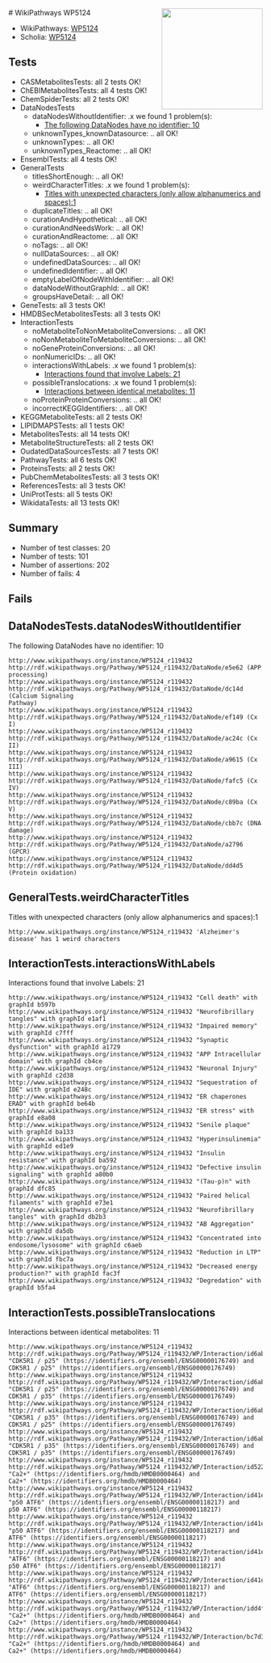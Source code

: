 <img style="float: right; width: 200px" src="https://upload.wikimedia.org/wikipedia/commons/thumb/8/83/Wplogo_with_text_500.png/640px-Wplogo_with_text_500.png" />
# WikiPathways WP5124

* WikiPathways: [WP5124](https://new.wikipathways.org/pathways/WP5124)
* Scholia: [WP5124](https://scholia.toolforge.org/wikipathways/WP5124)
## Tests
* CASMetabolitesTests: all 2 tests OK!
* ChEBIMetabolitesTests: all 4 tests OK!
* ChemSpiderTests: all 2 tests OK!
* DataNodesTests
    * dataNodesWithoutIdentifier: .x we found 1 problem(s):
        * [The following DataNodes have no identifier: 10](#8792c490)
    * unknownTypes_knownDatasource: .. all OK!
    * unknownTypes: .. all OK!
    * unknownTypes_Reactome: .. all OK!
* EnsemblTests: all 4 tests OK!
* GeneralTests
    * titlesShortEnough: .. all OK!
    * weirdCharacterTitles: .x we found 1 problem(s):
        * [Titles with unexpected characters (only allow alphanumerics and spaces):1](#fda87b3f)
    * duplicateTitles: .. all OK!
    * curationAndHypothetical: .. all OK!
    * curationAndNeedsWork: .. all OK!
    * curationAndReactome: .. all OK!
    * noTags: .. all OK!
    * nullDataSources: .. all OK!
    * undefinedDataSources: .. all OK!
    * undefinedIdentifier: .. all OK!
    * emptyLabelOfNodeWithIdentifier: .. all OK!
    * dataNodeWithoutGraphId: .. all OK!
    * groupsHaveDetail: .. all OK!
* GeneTests: all 3 tests OK!
* HMDBSecMetabolitesTests: all 3 tests OK!
* InteractionTests
    * noMetaboliteToNonMetaboliteConversions: .. all OK!
    * noNonMetaboliteToMetaboliteConversions: .. all OK!
    * noGeneProteinConversions: .. all OK!
    * nonNumericIDs: .. all OK!
    * interactionsWithLabels: .x we found 1 problem(s):
        * [Interactions found that involve Labels: 21](#fe97a8d8)
    * possibleTranslocations: .x we found 1 problem(s):
        * [Interactions between identical metabolites: 11](#dc76dfed)
    * noProteinProteinConversions: .. all OK!
    * incorrectKEGGIdentifiers: .. all OK!
* KEGGMetaboliteTests: all 2 tests OK!
* LIPIDMAPSTests: all 1 tests OK!
* MetabolitesTests: all 14 tests OK!
* MetaboliteStructureTests: all 2 tests OK!
* OudatedDataSourcesTests: all 7 tests OK!
* PathwayTests: all 6 tests OK!
* ProteinsTests: all 2 tests OK!
* PubChemMetabolitesTests: all 3 tests OK!
* ReferencesTests: all 3 tests OK!
* UniProtTests: all 5 tests OK!
* WikidataTests: all 13 tests OK!


## Summary

* Number of test classes: 20
* Number of tests: 101
* Number of assertions: 202
* Number of fails: 4

## Fails

<a name="8792c490" />

## DataNodesTests.dataNodesWithoutIdentifier

The following DataNodes have no identifier: 10
```
http://www.wikipathways.org/instance/WP5124_r119432 http://rdf.wikipathways.org/Pathway/WP5124_r119432/DataNode/e5e62 (APP processing)
http://www.wikipathways.org/instance/WP5124_r119432 http://rdf.wikipathways.org/Pathway/WP5124_r119432/DataNode/dc14d (Calcium Signaling 
Pathway)
http://www.wikipathways.org/instance/WP5124_r119432 http://rdf.wikipathways.org/Pathway/WP5124_r119432/DataNode/ef149 (Cx I)
http://www.wikipathways.org/instance/WP5124_r119432 http://rdf.wikipathways.org/Pathway/WP5124_r119432/DataNode/ac24c (Cx II)
http://www.wikipathways.org/instance/WP5124_r119432 http://rdf.wikipathways.org/Pathway/WP5124_r119432/DataNode/a9615 (Cx III)
http://www.wikipathways.org/instance/WP5124_r119432 http://rdf.wikipathways.org/Pathway/WP5124_r119432/DataNode/fafc5 (Cx IV)
http://www.wikipathways.org/instance/WP5124_r119432 http://rdf.wikipathways.org/Pathway/WP5124_r119432/DataNode/c89ba (Cx V)
http://www.wikipathways.org/instance/WP5124_r119432 http://rdf.wikipathways.org/Pathway/WP5124_r119432/DataNode/cbb7c (DNA damage)
http://www.wikipathways.org/instance/WP5124_r119432 http://rdf.wikipathways.org/Pathway/WP5124_r119432/DataNode/a2796 (GPCR)
http://www.wikipathways.org/instance/WP5124_r119432 http://rdf.wikipathways.org/Pathway/WP5124_r119432/DataNode/dd4d5 (Protein oxidation)
```

<a name="fda87b3f" />

## GeneralTests.weirdCharacterTitles

Titles with unexpected characters (only allow alphanumerics and spaces):1
```
http://www.wikipathways.org/instance/WP5124_r119432 'Alzheimer's disease' has 1 weird characters
```

<a name="fe97a8d8" />

## InteractionTests.interactionsWithLabels

Interactions found that involve Labels: 21
```
http://www.wikipathways.org/instance/WP5124_r119432 "Cell death" with graphId b597b
http://www.wikipathways.org/instance/WP5124_r119432 "Neurofibrillary
tangles" with graphId e1af1
http://www.wikipathways.org/instance/WP5124_r119432 "Impaired memory" with graphId c7fff
http://www.wikipathways.org/instance/WP5124_r119432 "Synaptic dysfunction" with graphId a1729
http://www.wikipathways.org/instance/WP5124_r119432 "APP Intracellular 
domain" with graphId cb4ce
http://www.wikipathways.org/instance/WP5124_r119432 "Neuronal Injury" with graphId c2d38
http://www.wikipathways.org/instance/WP5124_r119432 "Sequestration of 
IDE" with graphId e248c
http://www.wikipathways.org/instance/WP5124_r119432 "ER chaperones
ERAD" with graphId be64b
http://www.wikipathways.org/instance/WP5124_r119432 "ER stress" with graphId e8a08
http://www.wikipathways.org/instance/WP5124_r119432 "Senile plaque" with graphId ba133
http://www.wikipathways.org/instance/WP5124_r119432 "Hyperinsulinemia" with graphId ed1e9
http://www.wikipathways.org/instance/WP5124_r119432 "Insulin resistance" with graphId ba592
http://www.wikipathways.org/instance/WP5124_r119432 "Defective insulin 
signaling" with graphId a80b0
http://www.wikipathways.org/instance/WP5124_r119432 "(Tau-p)n" with graphId dfc85
http://www.wikipathways.org/instance/WP5124_r119432 "Paired helical 
filaments" with graphId e73e1
http://www.wikipathways.org/instance/WP5124_r119432 "Neurofibrillary 
tangles" with graphId db2b3
http://www.wikipathways.org/instance/WP5124_r119432 "AB Aggregation" with graphId da5db
http://www.wikipathways.org/instance/WP5124_r119432 "Concentrated into
endosome/lysosome" with graphId c6aeb
http://www.wikipathways.org/instance/WP5124_r119432 "Reduction in LTP" with graphId fbc7a
http://www.wikipathways.org/instance/WP5124_r119432 "Decreased energy 
production?" with graphId fac3f
http://www.wikipathways.org/instance/WP5124_r119432 "Degredation" with graphId b5fa4
```

<a name="dc76dfed" />

## InteractionTests.possibleTranslocations

Interactions between identical metabolites: 11
```
http://www.wikipathways.org/instance/WP5124_r119432 http://rdf.wikipathways.org/Pathway/WP5124_r119432/WP/Interaction/id6ab9bac4 "CDK5R1 / p25" (https://identifiers.org/ensembl/ENSG00000176749) and 
CDK5R1 / p25" (https://identifiers.org/ensembl/ENSG00000176749)
http://www.wikipathways.org/instance/WP5124_r119432 http://rdf.wikipathways.org/Pathway/WP5124_r119432/WP/Interaction/id6ab9bac4 "CDK5R1 / p25" (https://identifiers.org/ensembl/ENSG00000176749) and 
CDK5R1 / p35" (https://identifiers.org/ensembl/ENSG00000176749)
http://www.wikipathways.org/instance/WP5124_r119432 http://rdf.wikipathways.org/Pathway/WP5124_r119432/WP/Interaction/id6ab9bac4 "CDK5R1 / p35" (https://identifiers.org/ensembl/ENSG00000176749) and 
CDK5R1 / p25" (https://identifiers.org/ensembl/ENSG00000176749)
http://www.wikipathways.org/instance/WP5124_r119432 http://rdf.wikipathways.org/Pathway/WP5124_r119432/WP/Interaction/id6ab9bac4 "CDK5R1 / p35" (https://identifiers.org/ensembl/ENSG00000176749) and 
CDK5R1 / p35" (https://identifiers.org/ensembl/ENSG00000176749)
http://www.wikipathways.org/instance/WP5124_r119432 http://rdf.wikipathways.org/Pathway/WP5124_r119432/WP/Interaction/id5225f92c "Ca2+" (https://identifiers.org/hmdb/HMDB0000464) and 
Ca2+" (https://identifiers.org/hmdb/HMDB0000464)
http://www.wikipathways.org/instance/WP5124_r119432 http://rdf.wikipathways.org/Pathway/WP5124_r119432/WP/Interaction/id41e74657 "p50 ATF6" (https://identifiers.org/ensembl/ENSG00000118217) and 
p50 ATF6" (https://identifiers.org/ensembl/ENSG00000118217)
http://www.wikipathways.org/instance/WP5124_r119432 http://rdf.wikipathways.org/Pathway/WP5124_r119432/WP/Interaction/id41e74657 "p50 ATF6" (https://identifiers.org/ensembl/ENSG00000118217) and 
ATF6" (https://identifiers.org/ensembl/ENSG00000118217)
http://www.wikipathways.org/instance/WP5124_r119432 http://rdf.wikipathways.org/Pathway/WP5124_r119432/WP/Interaction/id41e74657 "ATF6" (https://identifiers.org/ensembl/ENSG00000118217) and 
p50 ATF6" (https://identifiers.org/ensembl/ENSG00000118217)
http://www.wikipathways.org/instance/WP5124_r119432 http://rdf.wikipathways.org/Pathway/WP5124_r119432/WP/Interaction/id41e74657 "ATF6" (https://identifiers.org/ensembl/ENSG00000118217) and 
ATF6" (https://identifiers.org/ensembl/ENSG00000118217)
http://www.wikipathways.org/instance/WP5124_r119432 http://rdf.wikipathways.org/Pathway/WP5124_r119432/WP/Interaction/idd4f5d70a "Ca2+" (https://identifiers.org/hmdb/HMDB0000464) and 
Ca2+" (https://identifiers.org/hmdb/HMDB0000464)
http://www.wikipathways.org/instance/WP5124_r119432 http://rdf.wikipathways.org/Pathway/WP5124_r119432/WP/Interaction/bc7d3 "Ca2+" (https://identifiers.org/hmdb/HMDB0000464) and 
Ca2+" (https://identifiers.org/hmdb/HMDB0000464)
```

